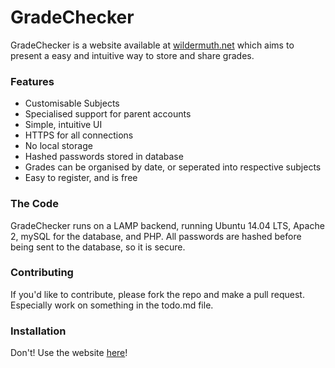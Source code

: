 # GradeChecker
GradeChecker is a website available at [wildermuth.net](https://wildermuth.net "GradeChecker") which aims to present a easy and intuitive way to store and share grades.

### Features  
- Customisable Subjects
- Specialised support for parent accounts
- Simple, intuitive UI
- HTTPS for all connections
- No local storage
- Hashed passwords stored in database
- Grades can be organised by date, or seperated into respective subjects
- Easy to register, and is free

### The Code
GradeChecker runs on a LAMP backend, running Ubuntu 14.04 LTS, Apache 2, mySQL for the database, and PHP.
All passwords are hashed before being sent to the database, so it is secure.

### Contributing
If you'd like to contribute, please fork the repo and make a pull request.  
Especially work on something in the todo.md file.

### Installation
Don't! Use the website [here](https://wildermuth.net "GradeChecker")!
